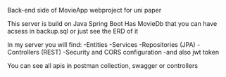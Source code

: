 Back-end side of MovieApp webproject for uni paper

This server is build on Java Spring Boot
Has MovieDb that you can have acsess in backup.sql or just see the ERD of it

In my server you will find:
-Entities
-Services
-Repositories (JPA)
-Controllers (REST)
-Security and CORS configuration
-and also jwt token

You can see all apis in postman collection, swagger or controllers

